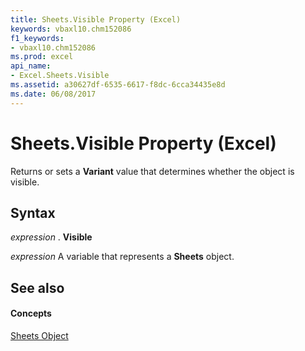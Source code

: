 ```yaml
---
title: Sheets.Visible Property (Excel)
keywords: vbaxl10.chm152086
f1_keywords:
- vbaxl10.chm152086
ms.prod: excel
api_name:
- Excel.Sheets.Visible
ms.assetid: a30627df-6535-6617-f8dc-6cca34435e8d
ms.date: 06/08/2017
---
```



# Sheets.Visible Property (Excel)

Returns or sets a  **Variant** value that determines whether the object is visible.


## Syntax

 _expression_ . **Visible**

 _expression_ A variable that represents a **Sheets** object.


## See also


#### Concepts


[Sheets Object](Excel.Sheets.md)

